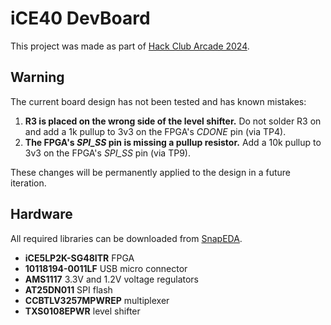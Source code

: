 # iCE40 DevBoard

This project was made as part of [Hack Club Arcade 2024](https://hackclub.com/arcade/).

## Warning

The current board design has not been tested and has known mistakes:
1. **R3 is placed on the wrong side of the level shifter.** Do not solder R3 on and add a 1k pullup to 3v3 on the FPGA's _CDONE_ pin (via TP4).
2. **The FPGA's _SPI\_SS_ pin is missing a pullup resistor.** Add a 10k pullup to 3v3 on the FPGA's _SPI\_SS_ pin (via TP9).

These changes will be permanently applied to the design in a future iteration.

## Hardware

All required libraries can be downloaded from [SnapEDA](https://www.snapeda.com/home/).

- **iCE5LP2K-SG48ITR** FPGA
- **10118194-0011LF** USB micro connector
- **AMS1117** 3.3V and 1.2V voltage regulators
- **AT25DN011** SPI flash
- **CCBTLV3257MPWREP** multiplexer
- **TXS0108EPWR** level shifter
